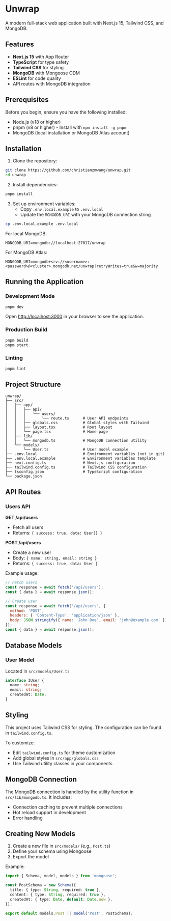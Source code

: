 # Unwrap

A modern full-stack web application built with Next.js 15, Tailwind CSS, and MongoDB.

## Features

- **Next.js 15** with App Router
- **TypeScript** for type safety
- **Tailwind CSS** for styling
- **MongoDB** with Mongoose ODM
- **ESLint** for code quality
- API routes with MongoDB integration

## Prerequisites

Before you begin, ensure you have the following installed:
- Node.js (v18 or higher)
- pnpm (v8 or higher) - Install with `npm install -g pnpm`
- MongoDB (local installation or MongoDB Atlas account)

## Installation

1. Clone the repository:
```bash
git clone https://github.com/christianzmwang/unwrap.git
cd unwrap
```

2. Install dependencies:
```bash
pnpm install
```

3. Set up environment variables:
   - Copy `.env.local.example` to `.env.local`
   - Update the `MONGODB_URI` with your MongoDB connection string

```bash
cp .env.local.example .env.local
```

For local MongoDB:
```
MONGODB_URI=mongodb://localhost:27017/unwrap
```

For MongoDB Atlas:
```
MONGODB_URI=mongodb+srv://<username>:<password>@<cluster>.mongodb.net/unwrap?retryWrites=true&w=majority
```

## Running the Application

### Development Mode
```bash
pnpm dev
```

Open [http://localhost:3000](http://localhost:3000) in your browser to see the application.

### Production Build
```bash
pnpm build
pnpm start
```

### Linting
```bash
pnpm lint
```

## Project Structure

```
unwrap/
├── src/
│   ├── app/
│   │   ├── api/
│   │   │   └── users/
│   │   │       └── route.ts      # User API endpoints
│   │   ├── globals.css           # Global styles with Tailwind
│   │   ├── layout.tsx            # Root layout
│   │   └── page.tsx              # Home page
│   ├── lib/
│   │   └── mongodb.ts            # MongoDB connection utility
│   └── models/
│       └── User.ts               # User model example
├── .env.local                    # Environment variables (not in git)
├── .env.local.example            # Environment variables template
├── next.config.ts                # Next.js configuration
├── tailwind.config.ts            # Tailwind CSS configuration
├── tsconfig.json                 # TypeScript configuration
└── package.json
```

## API Routes

### Users API

**GET /api/users**
- Fetch all users
- Returns: `{ success: true, data: User[] }`

**POST /api/users**
- Create a new user
- Body: `{ name: string, email: string }`
- Returns: `{ success: true, data: User }`

Example usage:
```javascript
// Fetch users
const response = await fetch('/api/users');
const { data } = await response.json();

// Create user
const response = await fetch('/api/users', {
  method: 'POST',
  headers: { 'Content-Type': 'application/json' },
  body: JSON.stringify({ name: 'John Doe', email: 'john@example.com' })
});
const { data } = await response.json();
```

## Database Models

### User Model
Located in `src/models/User.ts`

```typescript
interface IUser {
  name: string;
  email: string;
  createdAt: Date;
}
```

## Styling

This project uses Tailwind CSS for styling. The configuration can be found in `tailwind.config.ts`.

To customize:
- Edit `tailwind.config.ts` for theme customization
- Add global styles in `src/app/globals.css`
- Use Tailwind utility classes in your components

## MongoDB Connection

The MongoDB connection is handled by the utility function in `src/lib/mongodb.ts`. It includes:
- Connection caching to prevent multiple connections
- Hot reload support in development
- Error handling

## Creating New Models

1. Create a new file in `src/models/` (e.g., `Post.ts`)
2. Define your schema using Mongoose
3. Export the model

Example:
```typescript
import { Schema, model, models } from 'mongoose';

const PostSchema = new Schema({
  title: { type: String, required: true },
  content: { type: String, required: true },
  createdAt: { type: Date, default: Date.now },
});

export default models.Post || model('Post', PostSchema);
```


